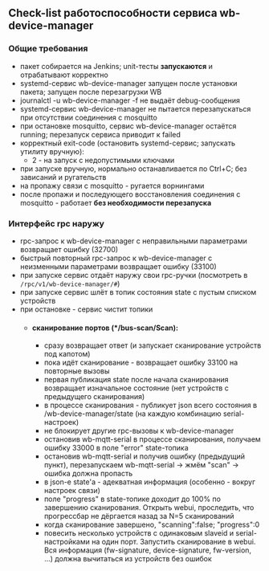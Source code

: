 ## Check-list работоспособности сервиса wb-device-manager

### Общие требования
* пакет собирается на Jenkins; unit-тесты **запускаются** и отрабатывают корректно
* systemd-сервис wb-device-manager запущен после установки пакета; запущен после перезагрузки WB
* journalctl -u wb-device-manager -f не выдаёт debug-сообщения
* systemd-сервис wb-device-manager не пытается перезапускаться при отсутствии соединения с mosquitto
* при остановке mosquitto, сервис wb-device-manager остаётся running; перезапуск сервиса приводит к failed
* корректный exit-code (остановить systemd-сервис; запускать утилиту вручную):
    * 2 - на запуск с недопустимыми ключами
* при запуске вручную, нормально останавливается по Ctrl+C; без зависаний и ругательств
* на пропажу связи с mosquitto - ругается ворнингами
* после пропажи и последующего восстановления соединения с mosquitto - работает **без необходимости перезапуска**

### Интерфейс rpc наружу
* rpc-запрос к wb-device-manager с неправильными параметрами возвращает ошибку (32700)
* быстрый повторный rpc-запрос к wb-device-manager с неизменными параметрами возвращает ошибку (33100)
* при запуске сервис отдаёт наружу свои rpc-ручки (посмотреть в ``/rpc/v1/wb-device-manager/#``)
* при запуске сервис шлёт в топик состояния state с пустым списком устройств
* при остановке - сервис чистит топики
    * #### сканирование портов (*/bus-scan/Scan):
        * сразу возвращает ответ (и запускает сканирование устройств под капотом)
        * пока идёт сканирование - возвращает ошибку 33100 на повторные вызовы
        * первая публикация state после начала сканирования возвращает изначальное состояние (нет устройств с предыдущего сканирования)
        * в процессе сканирования - публикует json всего состояния в /wb-device-manager/state (на каждую комбинацию serial-настроек)
        * не блокирует другие rpc-вызовы к wb-device-manager
        * остановив wb-mqtt-serial в процессе сканирования, получаем ошибку 33000 в поле "error" state-топика
        * остановив wb-mqtt-serial и получив ошибку (предыдущий пункт), перезапускаем wb-mqtt-serial -> жмём "scan" -> ошибка должна пропасть
        * в json-e state'a - адекватная информация (особенно - вокруг настроек связи)
        * поле "progress" в state-топике доходит до 100% по завершению сканирования. Открыть webui, проследить, что прогрессбар не дёргается назад за N=5 сканирований
        * когда сканирование завершено, "scanning":false; "progress":0
        * повесить несколько устройств с одинаковым slaveid и serial-настройками на один порт. Запустить сканирование в webui. Вся информация (fw-signature, device-signature, fw-version, ...) должна вычитаться из устройств без ошибок
